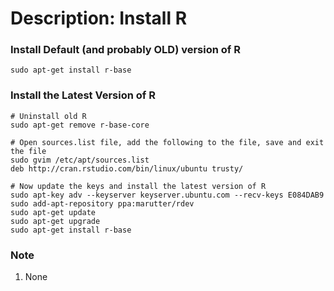 # Description: Install R

### Install Default (and probably OLD) version of R
```
sudo apt-get install r-base
```

### Install the Latest Version of R
```
# Uninstall old R
sudo apt-get remove r-base-core

# Open sources.list file, add the following to the file, save and exit the file
sudo gvim /etc/apt/sources.list
deb http://cran.rstudio.com/bin/linux/ubuntu trusty/

# Now update the keys and install the latest version of R
sudo apt-key adv --keyserver keyserver.ubuntu.com --recv-keys E084DAB9
sudo add-apt-repository ppa:marutter/rdev
sudo apt-get update
sudo apt-get upgrade
sudo apt-get install r-base
```

### Note
1. None
